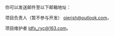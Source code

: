 你可以发送邮件至以下邮箱地址：

项目负责人（暂不参与开发） [oierjsh@outlook.com](mailto:oierjsh@outlook.com)，

项目维护者 [ldfx_ryc@163.com](mailto:ldfx_ryc@163.com)。